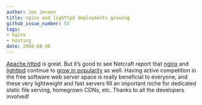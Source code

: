 ```yaml
---
author: Jon Jensen
title: nginx and lighttpd deployments growing
github_issue_number: 52
tags:
- nginx
- hosting
date: 2008-08-30
---
```


[Apache httpd](https://httpd.apache.org/) is great. But it’s good to see Netcraft report that [nginx](https://nginx.org/) and [lighttpd](https://www.lighttpd.net/) continue to [grow in popularity](https://news.netcraft.com/archives/2008/08/29/august_2008_web_server_survey.html) as well. Having active competition in the free software web server space is really beneficial to everyone, and these very lightweight and fast servers fill an important niche for dedicated static file serving, homegrown CDNs, etc. Thanks to all the developers involved!
